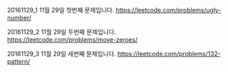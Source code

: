 ﻿20161129_1
11월 29일 첫번째 문제입니다.
https://leetcode.com/problems/ugly-number/

20161129_2
11월 29일 두번째 문제입니다.
https://leetcode.com/problems/move-zeroes/

20161129_3
11월 29일 세번째 문제입니다.
https://leetcode.com/problems/132-pattern/
